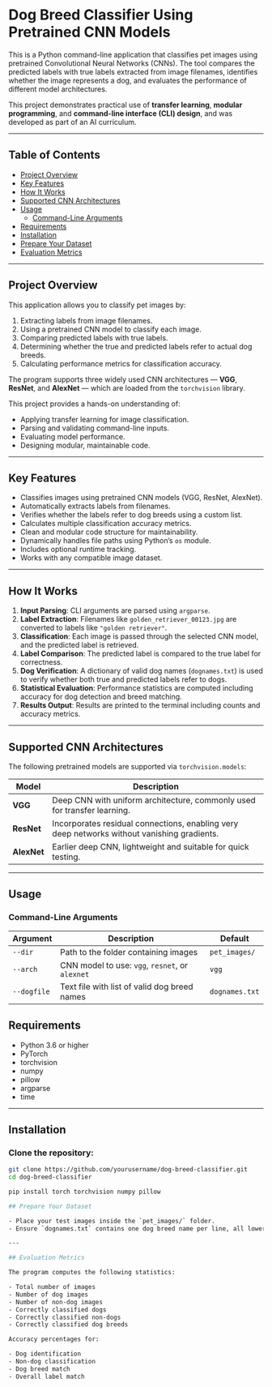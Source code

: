 # Dog Breed Classifier Using Pretrained CNN Models

This is a Python command-line application that classifies pet images using pretrained Convolutional Neural Networks (CNNs). The tool compares the predicted labels with true labels extracted from image filenames, identifies whether the image represents a dog, and evaluates the performance of different model architectures.

This project demonstrates practical use of **transfer learning**, **modular programming**, and **command-line interface (CLI) design**, and was developed as part of an AI curriculum.

---

## Table of Contents

- [Project Overview](#project-overview)  
- [Key Features](#key-features)  
- [How It Works](#how-it-works)  
- [Supported CNN Architectures](#supported-cnn-architectures)  
- [Usage](#usage)  
  - [Command-Line Arguments](#command-line-arguments)  
- [Requirements](#requirements)  
- [Installation](#installation)  
- [Prepare Your Dataset](#prepare-your-dataset)  
- [Evaluation Metrics](#evaluation-metrics)  

---

## Project Overview

This application allows you to classify pet images by:

1. Extracting labels from image filenames.
2. Using a pretrained CNN model to classify each image.
3. Comparing predicted labels with true labels.
4. Determining whether the true and predicted labels refer to actual dog breeds.
5. Calculating performance metrics for classification accuracy.

The program supports three widely used CNN architectures — **VGG**, **ResNet**, and **AlexNet** — which are loaded from the `torchvision` library.

This project provides a hands-on understanding of:

- Applying transfer learning for image classification.
- Parsing and validating command-line inputs.
- Evaluating model performance.
- Designing modular, maintainable code.

---

## Key Features

- Classifies images using pretrained CNN models (VGG, ResNet, AlexNet).
- Automatically extracts labels from filenames.
- Verifies whether the labels refer to dog breeds using a custom list.
- Calculates multiple classification accuracy metrics.
- Clean and modular code structure for maintainability.
- Dynamically handles file paths using Python’s `os` module.
- Includes optional runtime tracking.
- Works with any compatible image dataset.

---

## How It Works

1. **Input Parsing**: CLI arguments are parsed using `argparse`.
2. **Label Extraction**: Filenames like `golden_retriever_00123.jpg` are converted to labels like `"golden retriever"`.
3. **Classification**: Each image is passed through the selected CNN model, and the predicted label is retrieved.
4. **Label Comparison**: The predicted label is compared to the true label for correctness.
5. **Dog Verification**: A dictionary of valid dog names (`dognames.txt`) is used to verify whether both true and predicted labels refer to dogs.
6. **Statistical Evaluation**: Performance statistics are computed including accuracy for dog detection and breed matching.
7. **Results Output**: Results are printed to the terminal including counts and accuracy metrics.

---

## Supported CNN Architectures

The following pretrained models are supported via `torchvision.models`:

| Model    | Description |
|----------|-------------|
| **VGG**     | Deep CNN with uniform architecture, commonly used for transfer learning. |
| **ResNet**  | Incorporates residual connections, enabling very deep networks without vanishing gradients. |
| **AlexNet** | Earlier deep CNN, lightweight and suitable for quick testing. |

---

## Usage

### Command-Line Arguments

| Argument       | Description                                      | Default         |
|----------------|--------------------------------------------------|-----------------|
| `--dir`        | Path to the folder containing images             | `pet_images/`   |
| `--arch`       | CNN model to use: `vgg`, `resnet`, or `alexnet`  | `vgg`           |
| `--dogfile`    | Text file with list of valid dog breed names     | `dognames.txt`  |

## Requirements

- Python 3.6 or higher  
- PyTorch  
- torchvision  
- numpy  
- pillow  
- argparse  
- time  

---

## Installation

### Clone the repository:

```bash
git clone https://github.com/yourusername/dog-breed-classifier.git
cd dog-breed-classifier

pip install torch torchvision numpy pillow

## Prepare Your Dataset

- Place your test images inside the `pet_images/` folder.
- Ensure `dognames.txt` contains one dog breed name per line, all lowercase.

---

## Evaluation Metrics

The program computes the following statistics:

- Total number of images
- Number of dog images
- Number of non-dog images
- Correctly classified dogs
- Correctly classified non-dogs
- Correctly classified dog breeds

Accuracy percentages for:

- Dog identification
- Non-dog classification
- Dog breed match
- Overall label match


